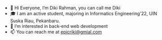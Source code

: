 - 👋 Hi Everyone, I’m Diki Rahman, you can call me Diki 
- 🎓 I am an active student, majoring in Informatics Engineering'22, UIN Suska Riau, Pekanbaru.
- 👀 I’m interested in back-end web development
- 📫 You can reach me at epicriki@gmial.com

<!---
DikiRahmanTIF/DikiRahmanTIF is a ✨ special ✨ repository because its `README.md` (this file) appears on your GitHub profile.
You can click the Preview link to take a look at your changes.
--->
